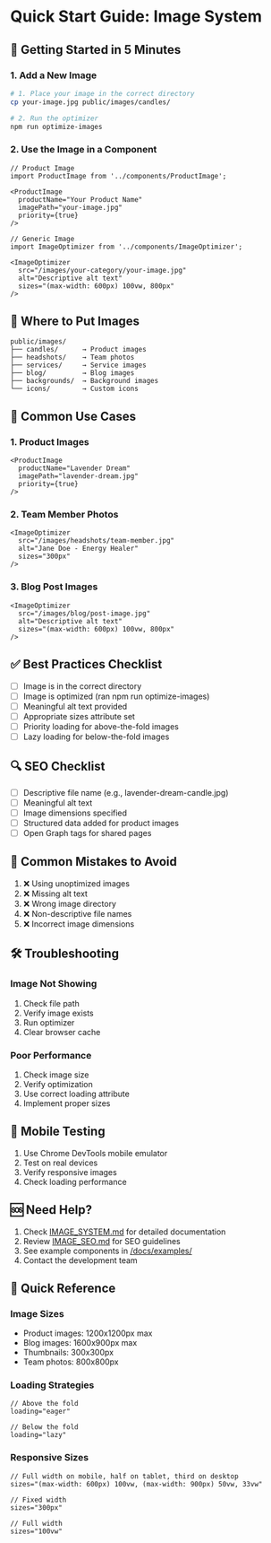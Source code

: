 # Quick Start Guide: Image System

## 🚀 Getting Started in 5 Minutes

### 1. Add a New Image

```bash
# 1. Place your image in the correct directory
cp your-image.jpg public/images/candles/

# 2. Run the optimizer
npm run optimize-images
```

### 2. Use the Image in a Component

```tsx
// Product Image
import ProductImage from '../components/ProductImage';

<ProductImage
  productName="Your Product Name"
  imagePath="your-image.jpg"
  priority={true}
/>

// Generic Image
import ImageOptimizer from '../components/ImageOptimizer';

<ImageOptimizer
  src="/images/your-category/your-image.jpg"
  alt="Descriptive alt text"
  sizes="(max-width: 600px) 100vw, 800px"
/>
```

## 📁 Where to Put Images

```
public/images/
├── candles/      → Product images
├── headshots/    → Team photos
├── services/     → Service images
├── blog/         → Blog images
├── backgrounds/  → Background images
└── icons/        → Custom icons
```

## 🎯 Common Use Cases

### 1. Product Images
```tsx
<ProductImage
  productName="Lavender Dream"
  imagePath="lavender-dream.jpg"
  priority={true}
/>
```

### 2. Team Member Photos
```tsx
<ImageOptimizer
  src="/images/headshots/team-member.jpg"
  alt="Jane Doe - Energy Healer"
  sizes="300px"
/>
```

### 3. Blog Post Images
```tsx
<ImageOptimizer
  src="/images/blog/post-image.jpg"
  alt="Descriptive alt text"
  sizes="(max-width: 600px) 100vw, 800px"
/>
```

## ✅ Best Practices Checklist

- [ ] Image is in the correct directory
- [ ] Image is optimized (ran npm run optimize-images)
- [ ] Meaningful alt text provided
- [ ] Appropriate sizes attribute set
- [ ] Priority loading for above-the-fold images
- [ ] Lazy loading for below-the-fold images

## 🔍 SEO Checklist

- [ ] Descriptive file name (e.g., lavender-dream-candle.jpg)
- [ ] Meaningful alt text
- [ ] Image dimensions specified
- [ ] Structured data added for product images
- [ ] Open Graph tags for shared pages

## 🚫 Common Mistakes to Avoid

1. ❌ Using unoptimized images
2. ❌ Missing alt text
3. ❌ Wrong image directory
4. ❌ Non-descriptive file names
5. ❌ Incorrect image dimensions

## 🛠 Troubleshooting

### Image Not Showing
1. Check file path
2. Verify image exists
3. Run optimizer
4. Clear browser cache

### Poor Performance
1. Check image size
2. Verify optimization
3. Use correct loading attribute
4. Implement proper sizes

## 📱 Mobile Testing

1. Use Chrome DevTools mobile emulator
2. Test on real devices
3. Verify responsive images
4. Check loading performance

## 🆘 Need Help?

1. Check [IMAGE_SYSTEM.md](./IMAGE_SYSTEM.md) for detailed documentation
2. Review [IMAGE_SEO.md](./IMAGE_SEO.md) for SEO guidelines
3. See example components in [/docs/examples/](./examples/)
4. Contact the development team

## 🔄 Quick Reference

### Image Sizes
- Product images: 1200x1200px max
- Blog images: 1600x900px max
- Thumbnails: 300x300px
- Team photos: 800x800px

### Loading Strategies
```tsx
// Above the fold
loading="eager"

// Below the fold
loading="lazy"
```

### Responsive Sizes
```tsx
// Full width on mobile, half on tablet, third on desktop
sizes="(max-width: 600px) 100vw, (max-width: 900px) 50vw, 33vw"

// Fixed width
sizes="300px"

// Full width
sizes="100vw"
```
